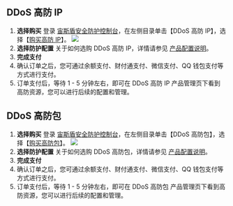 ## DDoS 高防 IP
1. **选择购买**
登录 [宙斯盾安全防护控制台](https://console.cloud.tencent.com/gamesec)，在左侧目录单击【DDoS 高防 IP】，选择【[购买高防 IP](https://cloud.tencent.com/login?s_url=https%3A%2F%2Fbuy.cloud.tencent.com%2Fgamesec)】。
![](https://i.imgur.com/lxmignH.png)
2. **选择防护配置**
关于如何选购 DDoS 高防 IP，详情请参见 [产品配置说明](https://cloud.tencent.com/document/product/685/18798)。
3. **完成支付**
 1. 确认订单之后，您可通过余额支付、财付通支付、微信支付、QQ 钱包支付等方式进行支付。
 2. 订单支付后，等待 1 - 5 分钟左右，即可在 DDoS 高防 IP 产品管理页下看到高防资源，您可以进行后续的配置和管理。

## DDoS 高防包
1. **选择购买**
登录 [宙斯盾安全防护控制台](https://console.cloud.tencent.com/gamesec)，在左侧目录单击【DDoS 高防包】，选择【[购买高防包](https://buy.cloud.tencent.com/gamesec?pkg)】。
![](https://i.imgur.com/O9Y8HRT.png)
2. **选择防护配置**
关于如何选购 DDoS 高防包，详情请参见 [产品配置说明](https://cloud.tencent.com/document/product/685/18798)。
3. **完成支付**
 1. 确认订单之后，您可通过余额支付、财付通支付、微信支付、QQ 钱包支付等方式进行支付。
 2. 订单支付后，等待 1 - 5 分钟左右，即可在 DDoS 高防包 产品管理页下看到高防资源，您可以进行后续的配置和管理。
